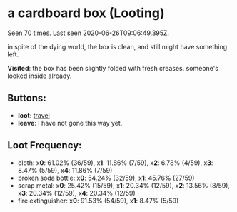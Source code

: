 # a cardboard box (Looting)

Seen 70 times. Last seen 2020-06-26T09:06:49.395Z.

in spite of the dying world, the box is clean, and still might have something left.

**Visited**: the box has been slightly folded with fresh creases. someone's looked inside already.

## Buttons:

- **loot**: [travel](travel-travel.md)
- **leave**: I have not gone this way yet.

## Loot Frequency:

  - cloth: x**0**: 61.02% (36/59), x**1**: 11.86% (7/59), x**2**: 6.78% (4/59), x**3**: 8.47% (5/59), x**4**: 11.86% (7/59)
  - broken soda bottle: x**0**: 54.24% (32/59), x**1**: 45.76% (27/59)
  - scrap metal: x**0**: 25.42% (15/59), x**1**: 20.34% (12/59), x**2**: 13.56% (8/59), x**3**: 20.34% (12/59), x**4**: 20.34% (12/59)
  - fire extinguisher: x**0**: 91.53% (54/59), x**1**: 8.47% (5/59)